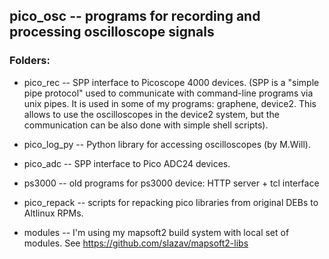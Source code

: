 ## pico_osc -- programs for recording and processing oscilloscope signals

### Folders:

* pico_rec -- SPP interface to Picoscope 4000 devices. (SPP is a "simple pipe protocol" used
to communicate with command-line programs via unix pipes. It is used in some of
my programs: graphene, device2. This allows to use the oscilloscopes in the device2 system,
but the communication can be also done with simple shell scripts).

* pico_log_py -- Python library for accessing oscilloscopes (by M.Will).

* pico_adc -- SPP interface to Pico ADC24 devices.

* ps3000      -- old programs for ps3000 device: HTTP server + tcl interface

* pico_repack -- scripts for repacking pico libraries from original DEBs
to Altlinux RPMs.

* modules -- I'm using my mapsoft2 build system with local set of modules.
See https://github.com/slazav/mapsoft2-libs
